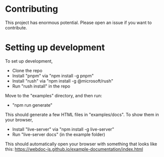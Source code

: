 # Contributing

This project has enormous potential. Please open an issue if you want to contribute.

# Setting up development

To set up development,
* Clone the repo
* Install "pnpm" via "npm install -g pnpm"
* Install "rush" via "npm install -g  @microsoft/rush"
* Run "rush install" in the repo

Move to the "examples" directory, and then run:

* "npm run generate"

This should generate a few HTML files in "examples/docs". To show them in your browser,

* Install "live-server" via "npm install -g live-server"
* Run "live-server docs" (in the example folder)

This should automatically open your browser with something that looks like this: https://webdoc-js.github.io/example-documentation/index.html
